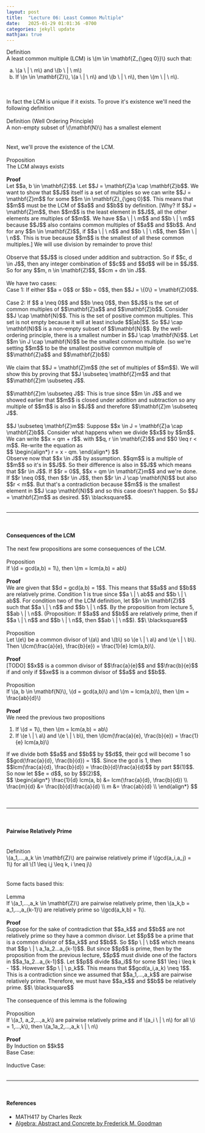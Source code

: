```yaml
---
layout: post
title:  "Lecture 06: Least Common Multiple"
date:   2025-01-29 01:01:36 -0700
categories: jekyll update
mathjax: true
---
```

<div class="mintheaderdiv">
Definition
</div>
<div class="mintbodydiv">
A least common multiple (LCM) is \(m \in \mathbf{Z_{\geq 0}}\) such that:
<ol type="a">
	<li>\(a \ | \ m\) and \(b \ | \ m\)</li>
	<li>If \(n \in \mathbf{Z}\), \(a \ | \ n\) and \(b \ | \ n\), then \(m \ | \ n\).</li>
</ol>
</div>
<!------------------------------------------------------------------------>
<br>
<br>
In fact the LCM is unique if it exists. To prove it's existence we'll need the following definition
<br>
<br>
<!------------------------------------------------------------------------>
<div class="mintheaderdiv">
Definition (Well Ordering Principle)
</div>
<div class="mintbodydiv">
A non-empty subset of \(\mathbf{N}\) has a smallest element
</div>
<!------------------------------------------------------------------------>
<br>
<br>
Next, we'll prove the existence of the LCM.
<br>
<br>
<!------------------------------------------------------------------------>
<div class="peachheaderdiv">
Proposition
</div>
<div class="peachbodydiv">
The LCM always exists
</div>
<!------------------------------------------------------------------------>
<br>
<b>Proof</b>
<br>
Let $$a, b \in \mathbf{Z}$$. Let $$J = \mathbf{Z}a \cap \mathbf{Z}b$$. We want to show that $$J$$ itself is a set of multiples so we can write $$J = \mathbf{Z}m$$ for some $$m \in \mathbf{Z}_{\geq 0}$$. This means that $$m$$ must be the LCM of $$a$$ and $$b$$ by definition. [Why? If $$J = \mathbf{Z}m$$, then $$m$$ is the least element in $$J$$, all the other elements are multiples of $$m$$. We have $$a \ | \ m$$ and $$b \ | \ m$$ because $$J$$ also contains common multiples of $$a$$ and $$b$$. And for any $$n \in \mathbf{Z}$$, if $$a \ | \ n$$ and $$b \ | \ n$$, then $$m \ | \ n$$. This is true because $$m$$ is the smallest of all these common multiples.] We will use division by remainder to prove this!
<br>
<br>
Observe that $$J$$ is closed under addition and subtraction. So if $$c, d \in J$$, then any integer combination of $$c$$ and $$d$$ will be in $$J$$. So for any $$m, n \in \mathbf{Z}$$,  $$cm + dn \in J$$.
<br>
<br>
We have two cases:
<br>
Case 1: If either $$a = 0$$ or $$b = 0$$, then $$J = \{0\} = \mathbf{Z}0$$.
<br>
<br>
Case 2: If $$ a \neq 0$$ and $$b \neq 0$$, then $$J$$ is the set of common multiples of $$\mathbf{Z}a$$ and $$\mathbf{Z}b$$. Consider $$J \cap \mathbf{N}$$. This is the set of positive common multiples. This set is not empty because it will at least include $$|ab|$$. So $$J \cap \mathbf{N}$$ is a non-empty subset of $$\mathbf{N}$$. By the well-ordering principle, there is a smallest number in $$J \cap \mathbf{N}$$. Let $$m \in J \cap \mathbf{N}$$ be the smallest common multiple. (so we're setting $$m$$ to be the smallest positive common multiple of $$\mathbf{Z}a$$ and $$\mathbf{Z}b$$)
<br>
<br>
We claim that $$J = \mathbf{Z}m$$ (the set of multiples of $$m$$). We will show this by proving that $$J \subseteq \mathbf{Z}m$$ and that $$\mathbf{Z}m \subseteq J$$. 
<br>
<br>
$$\mathbf{Z}m \subseteq J$$: This is true since $$m \in J$$ and we showed earlier that $$m$$ is closed under addition and subtraction so any multiple of $$m$$ is also in $$J$$ and therefore $$\mathbf{Z}m \subseteq J$$.
<br>
<br>
$$J \subseteq \mathbf{Z}m$$: Suppose $$x \in J = \mathbf{Z}a \cap \mathbf{Z}b$$. Consider what happens when we divide $$x$$ by $$m$$. We can write $$x = qm + r$$. with $$q, r \in \mathbf{Z}$$ and $$0 \leq r < m$$. Re-write the equation as
<div>
$$
\begin{align*}
r = x - qm.
\end{align*}
$$
</div>
Observe now that $$x \in J$$ by assumption. $$qm$$ is a multiple of $$m$$ so it's in $$J$$. So their difference is also in $$J$$ which means that $$r \in J$$. If $$r = 0$$, $$x = qm \in \mathbf{Z}m$$ and we're done. If $$r \neq 0$$, then $$r \in J$$, then $$r \in J \cap \mathbf{N}$$ but also $$r < m$$. But that's a contradiction because $$m$$ is the smallest element in $$J \cap \mathbf{N}$$ and so this case doesn't happen. So $$J = \mathbf{Z}m$$ as desired. $$\ \blacksquare$$.
<br>
<br>
<hr>
<br>
<!------------------------------------------------------------------------>
<h4><b>Consequences of the LCM</b></h4>
The next few propositions are some consequences of the LCM.
<br>
<br>
<div class="peachheaderdiv">
Proposition
</div>
<div class="peachbodydiv">
If \(d = gcd(a,b) = 1\), then \(m = lcm(a,b) = ab\)
</div>
<!------------------------------------------------------------------------>
<br>
<b>Proof</b>
<br>
We are given that $$d = gcd(a,b) = 1$$. This means that $$a$$ and $$b$$ are relatively prime. Condition 1 is true since $$a \ | \ ab$$ and $$b \ | \ ab$$. For condition two of the LCM definition, let $$n \in \mathbf{Z}$$ such that $$a \ | \ n$$ and $$b \ | \ n$$. By the proposition from lecture 5, $$ab \ | \ n$$. (Proposition: If $$a$$ and $$b$$ are relatively prime, then if $$a \ | \ n$$ and $$b \ | \ n$$, then $$ab \ | \ n$$). $$\ \blacksquare$$
<br>
<br>
<!------------------------------------------------------------------------>
<div class="peachheaderdiv">
Proposition
</div>
<div class="peachbodydiv">
Let \(e\) be a common divisor of \(a\) and \(b\) so \(e \ | \ a\) and \(e \ | \ b\). Then \(lcm(\frac{a}{e}, \frac{b}{e}) = \frac{1}{e} lcm(a,b)\). 
</div>
<!------------------------------------------------------------------------>
<br>
<b>Proof</b>
<br>
[TODO] $$x$$ is a common divisor of $$\frac{a}{e}$$ and $$\frac{b}{e}$$ if and only if $$xe$$ is a common divisor of $$a$$ and $$b$$. 
<br>
<br>
<!------------------------------------------------------------------------>
<div class="peachheaderdiv">
Proposition
</div>
<div class="peachbodydiv">
If \(a, b \in \mathbf{N}\), \(d = gcd(a,b)\) and \(m = lcm(a,b)\), then \(m = \frac{ab}{d}\)
</div>
<!------------------------------------------------------------------------>
<br>
<b>Proof</b>
<br>
We need the previous two propositions
<ol>
	<li>If \(d = 1\), then \(m = lcm(a,b) = ab\)</li>
	<li>If \(e \ | \ a\) and \(e \ | \ b\), then \(lcm(\frac{a}{e}, \frac{b}{e}) = \frac{1}{e} lcm(a,b)\)</li>
</ol>
If we divide both $$a$$ and $$b$$ by $$d$$, their gcd will become 1 so $$gcd(\frac{a}{d}, \frac{b}{d}) = 1$$. Since the gcd is 1, then $$lcm(\frac{a}{d}, \frac{b}{d}) = \frac{b}{d}\frac{a}{d}$$ by part $$(1)$$. So now let $$e = d$$, so by $$(2)$$, 
<div>
$$
\begin{align*}
\frac{1}{d} lcm(a, b) &= lcm(\frac{a}{d}, \frac{b}{d}) \\
\frac{m}{d}  &= \frac{b}{d}\frac{a}{d} \\
m &= \frac{ab}{d} \\
\end{align*}
$$
</div>
<br>
<br>
<hr>
<br>
<!------------------------------------------------------------------------>
<h4><b>Pairwise Relatively Prime</b></h4>
<br>
<div class="mintheaderdiv">
Definition
</div>
<div class="mintbodydiv">
\(a_1,...,a_k \in \mathbf{Z}\) are pairwise relatively prime if \(gcd(a_i,a_j) = 1\) for all \(1 \leq i,j \leq k, i \neq j\)
</div>
<br>
<br>
Some facts based this:
<br>
<br>
<!------------------------------------------------------------------------>
<div class="yellowheaderdiv">
Lemma
</div>
<div class="yellowbodydiv">
If \(a_1,...,a_k \in \mathbf{Z}\) are pairwise relatively prime, then \(a_k,b = a_1,...,a_{k-1}\) are relatively prime so \(gcd(a_k,b) = 1\). 
</div>
<!------------------------------------------------------------------------>
<br>
<b>Proof</b>
<br>
Suppose for the sake of contradiction that $$a_k$$ and $$b$$ are not relatively prime so they have a common divisor. Let $$p$$ be a prime that is a common divisor of $$a_k$$ and $$b$$. So $$p \ | \ b$$ which means that $$p \ | \ a_1a_2...a_{k-1}$$. But since $$p$$ is prime, then by the proposition from the previous lecture, $$p$$ must divide one of the factors in $$a_1a_2...a_{k-1}$$. Let $$p$$ divide $$a_i$$ for some $$1 \leq i \leq k - 1$$. However $$p \ | \ p_k$$. This means that $$gcd(a_i,a_k) \neq 1$$. This is a contradiction since we assumed that $$a_1,...,a_k$$ are pairwise relatively prime. Therefore, we must have $$a_k$$ and $$b$$ be relatively prime. $$\ \blacksquare$$
<br>
<br>
The consequence of this lemma is the following
<br>
<br>
<!------------------------------------------------------------------------>
<div class="peachheaderdiv">
Proposition
</div>
<div class="peachbodydiv">
If \(a_1, a_2,...,a_k\) are pairwise relatively prime and if \(a_i \ | \ n\) for all \(i = 1,...,k\), then \(a_1a_2,...,a_k \ | \ n\) 
</div>
<!------------------------------------------------------------------------>
<br>
<b>Proof</b>
<br>
By Induction on $$k$$ 
<br>
Base Case:
<br>
<br>
Inductive Case:





<br>
<br>
<hr>
<br>
<!------------------------------------------------------------------------>
<h4><b>References</b></h4>
<ul>
<li>MATH417 by Charles Rezk</li>
<li><a href="https://homepage.divms.uiowa.edu/~goodman/algebrabook.dir/algebrabook.html">Algebra: Abstract and Concrete by Frederick M. Goodman</a></li>
</ul>






















